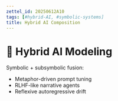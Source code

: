 ```yaml
---
zettel_id: 20250612A10
tags: [#hybrid-AI, #symbolic-systems]
title: Hybrid AI Composition
---
```


# 🤖 Hybrid AI Modeling

Symbolic + subsymbolic fusion:
- Metaphor-driven prompt tuning
- RLHF-like narrative agents
- Reflexive autoregressive drift
